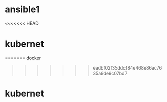 # ansible1
<<<<<<< HEAD
# kubernet
=======
docker 
>>>>>>> eadbf02f35ddcf84e468e86ac7635a9de9c07bd7
# kubernet
